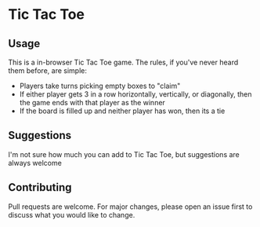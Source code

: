 # Tic Tac Toe
## Usage
This is a in-browser Tic Tac Toe game. The rules, if you've never heard them before, are simple:

- Players take turns picking empty boxes to "claim"
- If either player gets 3 in a row horizontally, vertically, or diagonally, then the game ends with that player as the winner
- If the board is filled up and neither player has won, then its a tie

## Suggestions
I'm not sure how much you can add to Tic Tac Toe, but suggestions are always welcome

## Contributing
Pull requests are welcome. For major changes, please open an issue first to discuss what you would like to change.
